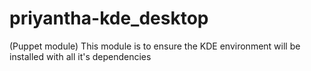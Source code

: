 # priyantha-kde_desktop
(Puppet module) This module is to ensure the KDE environment will be installed with all it's dependencies
